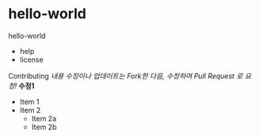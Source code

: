 # hello-world
hello-world


- help
- license

Contributing
*내용 수정이나 업데이트는 Fork한 다음, 수정하여 Pull Request 로 요청!*
**수정1**
* Item 1
* Item 2
  * Item 2a
  * Item 2b
